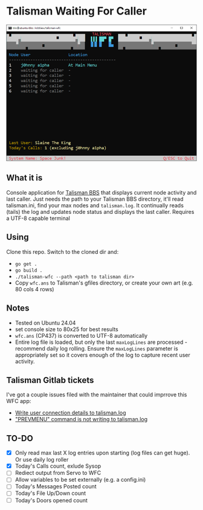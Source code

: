 # Talisman Waiting For Caller
![simple POC](assets/screen.png)

## What it is
Console application for [Talisman BBS](http://talismanbbs.org) that displays current node activity and last caller. Just needs the path to your Talisman BBS directory, it'll read talisman.ini, find your max nodes and `talisman.log`. It continually reads (tails) the log and updates node status and displays the last caller. Requires a UTF-8 capable terminal 

## Using
Clone this repo. Switch to the cloned dir and:
- ```go get .```
- ```go build .```
- ```./talisman-wfc --path <path to talisman dir>```
- Copy `wfc.ans` to Talisman's gfiles directory, or create your own art (e.g. 80 cols 4 rows)

## Notes
- Tested on Ubuntu 24.04
- set console size to 80x25 for best results
- `wfc.ans` (CP437) is converted to UTF-8 automatically
- Entire log file is loaded, but only the last `maxLogLines` are processed - recommend daily log rolling. Ensure the `maxLogLines` parameter is appropriately set so it covers enough of the log to capture recent user activity.

## Talisman Gitlab tickets
I've got a couple issues filed with the maintainer that could imprrove this WFC app:
- [Write user connection details to talisman.log](https://gitlab.com/lawrencestockman/talisman/-/issues/5)
- ["PREVMENU" command is not writing to talisman.log](https://gitlab.com/lawrencestockman/talisman/-/issues/4)

## TO-DO
- [X] Only read max last X log entries upon starting (log files can get huge). Or use daily log roller
- [X] Today's Calls count, exlude Sysop
- [ ] Rediect output from Servo to WFC
- [ ] Allow variables to be set externally (e.g. a config.ini)
- [ ] Today's Messages Posted count
- [ ] Today's File Up/Down count
- [ ] Today's Doors opened count

